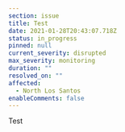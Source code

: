 ```yaml
---
section: issue
title: Test
date: 2021-01-28T20:43:07.718Z
status: in_progress
pinned: null
current_severity: disrupted
max_severity: monitoring
duration: ""
resolved_on: ""
affected:
  - North Los Santos
enableComments: false
---
```

Test